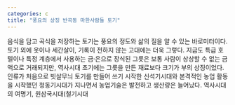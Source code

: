 ```yaml
---
categories: c
title: "풍요의 상징 반곡동 마한사람들 토기"
---
```

음식을 담고 곡식을 저장하는 토기는 풍요의 정도와 삶의 질을 알 수 있는 바로미터이다. 토기 외에 옷이나 세간살이, 기록이 전하지 않는 고대에는 더욱 그렇다. 지금도 특급 호텔이나 특정 계층에서 사용하는 금·은으로 장식된 그릇은 보통 사람이 상상할 수 없는 금액으로 거래되지만, 역사시대 초기에는 그릇을 만든 재료보다 크기가 부의 상징이었다. 인류가 처음으로 빗살무늬 토기를 만들어 쓰기 시작한 신석기시대와 본격적인 농업 활동을 시작했던 청동기시대가 지나면서 농업기술은 발전하고 생산량은 늘어났다. 역사시대의 여명기, 원삼국시대(철기시대